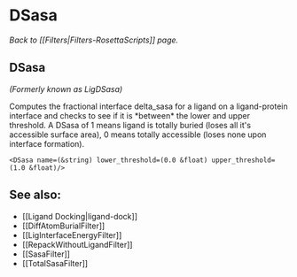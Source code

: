 # DSasa
*Back to [[Filters|Filters-RosettaScripts]] page.*
## DSasa

*(Formerly known as LigDSasa)*

Computes the fractional interface delta\_sasa for a ligand on a ligand-protein interface and checks to see if it is \*between\* the lower and upper threshold. A DSasa of 1 means ligand is totally buried (loses all it's accessible surface area), 0 means totally accessible (loses none upon interface formation).

```
<DSasa name=(&string) lower_threshold=(0.0 &float) upper_threshold=(1.0 &float)/>
```

## See also:

* [[Ligand Docking|ligand-dock]]
* [[DiffAtomBurialFilter]]
* [[LigInterfaceEnergyFilter]]
* [[RepackWithoutLigandFilter]]
* [[SasaFilter]]
* [[TotalSasaFilter]]
